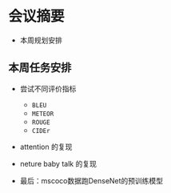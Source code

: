 # 会议摘要

- 本周规划安排

## 本周任务安排

- 尝试不同评价指标
	- `BLEU`
	- `METEOR`
	- `ROUGE`
	- `CIDEr`
- attention 的复现

- neture baby talk 的复现

- 最后：mscoco数据跑DenseNet的预训练模型
